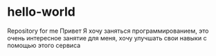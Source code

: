 # hello-world
Repository for me
Привет
Я хочу заняться программированием, это очень интересное занятие для меня, хочу улучшать свои навыки с помощью этого сервиса
